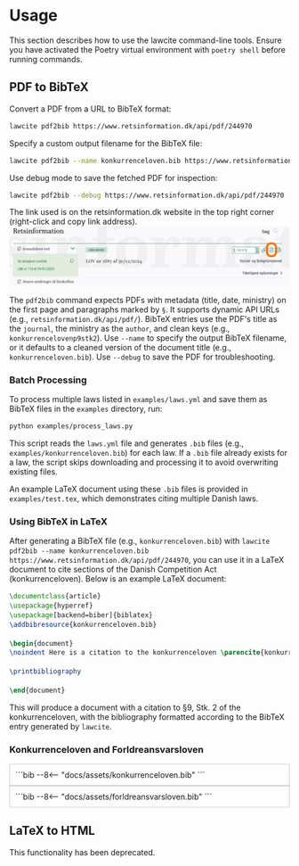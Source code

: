 # Usage

This section describes how to use the lawcite command-line tools. Ensure you have activated the Poetry virtual environment with `poetry shell` before running commands.

## PDF to BibTeX

Convert a PDF from a URL to BibTeX format:
```bash
lawcite pdf2bib https://www.retsinformation.dk/api/pdf/244970
```

Specify a custom output filename for the BibTeX file:
```bash
lawcite pdf2bib --name konkurrenceloven.bib https://www.retsinformation.dk/api/pdf/244970
```

Use debug mode to save the fetched PDF for inspection:
```bash
lawcite pdf2bib --debug https://www.retsinformation.dk/api/pdf/244970
```

The link used is on the retsinformation.dk website in the top right corner (right-click and copy link address). 
![pdflink](assets/pdflink.png)

The `pdf2bib` command expects PDFs with metadata (title, date, ministry) on the first page and paragraphs marked by `§`. It supports dynamic API URLs (e.g., `retsinformation.dk/api/pdf/`). BibTeX entries use the PDF's title as the `journal`, the ministry as the `author`, and clean keys (e.g., `konkurrencelovenp9stk2`). Use `--name` to specify the output BibTeX filename, or it defaults to a cleaned version of the document title (e.g., `konkurrenceloven.bib`). Use `--debug` to save the PDF for troubleshooting.

### Batch Processing

To process multiple laws listed in `examples/laws.yml` and save them as BibTeX files in the `examples` directory, run:
```bash
python examples/process_laws.py
```

This script reads the `laws.yml` file and generates `.bib` files (e.g., `examples/konkurrenceloven.bib`) for each law. If a `.bib` file already exists for a law, the script skips downloading and processing it to avoid overwriting existing files.

An example LaTeX document using these `.bib` files is provided in `examples/test.tex`, which demonstrates citing multiple Danish laws.

### Using BibTeX in LaTeX

After generating a BibTeX file (e.g., `konkurrenceloven.bib`) with `lawcite pdf2bib --name konkurrenceloven.bib https://www.retsinformation.dk/api/pdf/244970`, you can use it in a LaTeX document to cite sections of the Danish Competition Act (konkurrenceloven). Below is an example LaTeX document:

```latex
\documentclass{article}
\usepackage{hyperref}
\usepackage[backend=biber]{biblatex}
\addbibresource{konkurrenceloven.bib}

\begin{document}
\noindent Here is a citation to the konkurrenceloven \parencite{konkurrencelovenp9stk2}.

\printbibliography

\end{document}
```
This will produce a document with a citation to §9, Stk. 2 of the konkurrenceloven, with the bibliography formatted according to the BibTeX entry generated by `lawcite`.


### Konkurrenceloven and Forldreansvarsloven
<div style="max-height: 400px; overflow-y: auto; border: 1px solid #ccc; padding: 10px;" markdown="1">
```bib
--8<-- "docs/assets/konkurrenceloven.bib"
```
</div>

<div style="max-height: 400px; overflow-y: auto; border: 1px solid #ccc; padding: 10px;" markdown="1">
```bib
--8<-- "docs/assets/forldreansvarsloven.bib"
```
</div>

## LaTeX to HTML

This functionality has been deprecated.
